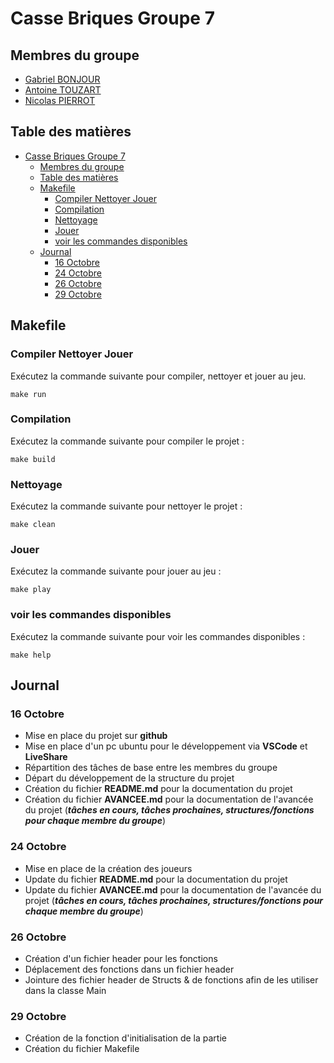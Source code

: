 # Casse Briques Groupe 7

## Membres du groupe

- [Gabriel BONJOUR](https://github.com/Elbub)
- [Antoine TOUZART](https://github.com/AntoineTSIO)
- [Nicolas PIERROT](https://github.com/ncls-p)

## Table des matières

- [Casse Briques Groupe 7](#casse-briques-groupe-7)
  - [Membres du groupe](#membres-du-groupe)
  - [Table des matières](#table-des-matières)
  - [Makefile](#makefile)
    - [Compiler Nettoyer Jouer](#compiler-nettoyer-jouer)
    - [Compilation](#compilation)
    - [Nettoyage](#nettoyage)
    - [Jouer](#jouer)
    - [voir les commandes disponibles](#voir-les-commandes-disponibles)
  - [Journal](#journal)
    - [16 Octobre](#16-octobre)
    - [24 Octobre](#24-octobre)
    - [26 Octobre](#26-octobre)
    - [29 Octobre](#29-octobre)

## Makefile

### Compiler Nettoyer Jouer
Exécutez la commande suivante pour compiler, nettoyer et jouer au jeu.

``make run``

### Compilation
Exécutez la commande suivante pour compiler le projet :

`make build`

### Nettoyage
Exécutez la commande suivante pour nettoyer le projet :

`make clean`

### Jouer
Exécutez la commande suivante pour jouer au jeu :

`make play`

### voir les commandes disponibles
Exécutez la commande suivante pour voir les commandes disponibles :

`make help`
## Journal

### 16 Octobre

- Mise en place du projet sur **github**
- Mise en place d'un pc ubuntu pour le développement via **VSCode** et **LiveShare**
- Répartition des tâches de base entre les membres du groupe
- Départ du développement de la structure du projet
- Création du fichier **README.md** pour la documentation du projet
- Création du fichier **AVANCEE.md** pour la documentation de l'avancée du projet (***tâches en cours, tâches
  prochaines, structures/fonctions pour chaque membre du groupe***)

### 24 Octobre

- Mise en place de la création des joueurs
- Update du fichier **README.md** pour la documentation du projet
- Update du fichier **AVANCEE.md** pour la documentation de l'avancée du projet (***tâches en cours, tâches prochaines,
  structures/fonctions pour chaque membre du groupe***)

### 26 Octobre

- Création d'un fichier header pour les fonctions
- Déplacement des fonctions dans un fichier header
- Jointure des fichier header de Structs & de fonctions afin de les utiliser dans la classe Main

### 29 Octobre
- Création de la fonction d'initialisation de la partie
- Création du fichier Makefile